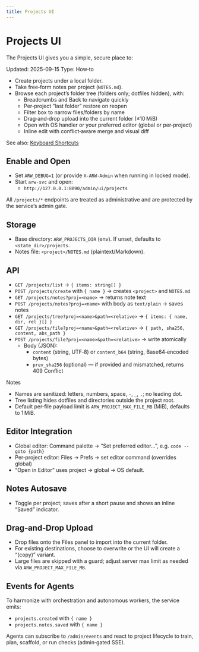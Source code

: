 ```yaml
---
title: Projects UI
---
```


# Projects UI

The Projects UI gives you a simple, secure place to:

Updated: 2025-09-15
Type: How‑to

- Create projects under a local folder.
- Take free‑form notes per project (`NOTES.md`).
- Browse each project’s folder tree (folders only; dotfiles hidden), with:
  - Breadcrumbs and Back to navigate quickly
  - Per‑project “last folder” restore on reopen
  - Filter box to narrow files/folders by name
  - Drag‑and‑drop upload into the current folder (≤10 MiB)
  - Open with OS handler or your preferred editor (global or per‑project)
  - Inline edit with conflict‑aware merge and visual diff

See also: [Keyboard Shortcuts](shortcuts.md)

## Enable and Open

- Set `ARW_DEBUG=1` (or provide `X-ARW-Admin` when running in locked mode).
- Start `arw-svc` and open:
  - `http://127.0.0.1:8090/admin/ui/projects`

All `/projects/*` endpoints are treated as administrative and are protected by the service’s admin gate.

## Storage

- Base directory: `ARW_PROJECTS_DIR` (env). If unset, defaults to `<state_dir>/projects`.
- Notes file: `<project>/NOTES.md` (plaintext/Markdown).

## API

- `GET /projects/list` → `{ items: string[] }`
- `POST /projects/create` with `{ name }` → creates `<project>` and `NOTES.md`
- `GET /projects/notes?proj=<name>` → returns note text
- `POST /projects/notes?proj=<name>` with body as `text/plain` → saves notes
- `GET /projects/tree?proj=<name>&path=<relative>` → `{ items: { name, dir, rel }[] }`
- `GET /projects/file?proj=<name>&path=<relative>` → `{ path, sha256, content, abs_path }`
- `POST /projects/file?proj=<name>&path=<relative>` → write atomically
  - Body (JSON):
    - `content` (string, UTF‑8) or `content_b64` (string, Base64‑encoded bytes)
    - `prev_sha256` (optional) — if provided and mismatched, returns 409 Conflict

Notes

- Names are sanitized: letters, numbers, space, `-`, `_`, `.`; no leading dot.
- Tree listing hides dotfiles and directories outside the project root.
- Default per‑file payload limit is `ARW_PROJECT_MAX_FILE_MB` (MiB), defaults to 1 MiB.

## Editor Integration

- Global editor: Command palette → “Set preferred editor…”, e.g. `code --goto {path}`
- Per‑project editor: Files → Prefs → set editor command (overrides global)
- “Open in Editor” uses project → global → OS default.

## Notes Autosave

- Toggle per project; saves after a short pause and shows an inline “Saved” indicator.

## Drag‑and‑Drop Upload

- Drop files onto the Files panel to import into the current folder.
- For existing destinations, choose to overwrite or the UI will create a “(copy)” variant.
- Large files are skipped with a guard; adjust server max limit as needed via `ARW_PROJECT_MAX_FILE_MB`.

## Events for Agents

To harmonize with orchestration and autonomous workers, the service emits:

- `projects.created` with `{ name }`
- `projects.notes.saved` with `{ name }`

Agents can subscribe to `/admin/events` and react to project lifecycle to train, plan, scaffold, or run checks (admin‑gated SSE).
